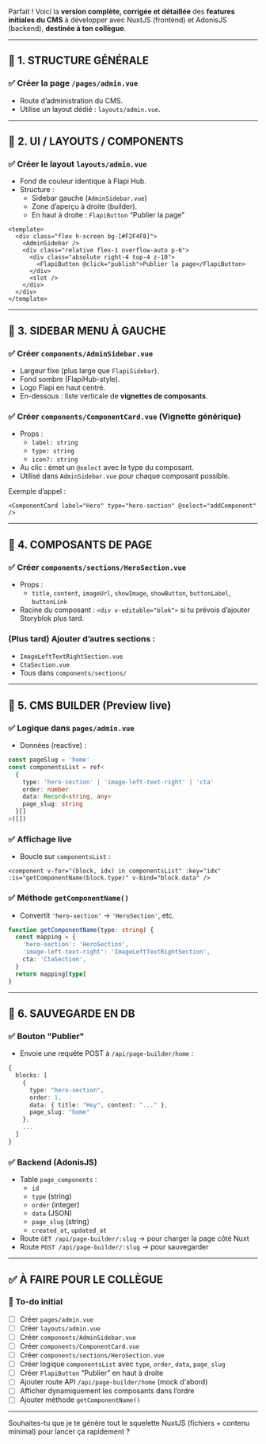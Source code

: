 Parfait ! Voici la **version complète, corrigée et détaillée** des **features initiales du CMS** à développer avec NuxtJS (frontend) et AdonisJS (backend), **destinée à ton collègue**.

---

## 🧱 1. STRUCTURE GÉNÉRALE

### ✅ Créer la page `/pages/admin.vue`

- Route d’administration du CMS.
- Utilise un layout dédié : `layouts/admin.vue`.

---

## 🎨 2. UI / LAYOUTS / COMPONENTS

### ✅ Créer le layout `layouts/admin.vue`

- Fond de couleur identique à Flapi Hub.
- Structure :
  - Sidebar gauche (`AdminSidebar.vue`)
  - Zone d’aperçu à droite (builder).
  - En haut à droite : `FlapiButton` “Publier la page”

```vue
<template>
  <div class="flex h-screen bg-[#F2F4F8]">
    <AdminSidebar />
    <div class="relative flex-1 overflow-auto p-6">
      <div class="absolute right-4 top-4 z-10">
        <FlapiButton @click="publish">Publier la page</FlapiButton>
      </div>
      <slot />
    </div>
  </div>
</template>
```

---

## 📁 3. SIDEBAR MENU À GAUCHE

### ✅ Créer `components/AdminSidebar.vue`

- Largeur fixe (plus large que `FlapiSidebar`).
- Fond sombre (FlapiHub-style).
- Logo Flapi en haut centré.
- En-dessous : liste verticale de **vignettes de composants**.

### ✅ Créer `components/ComponentCard.vue` (Vignette générique)

- Props :
  - `label: string`
  - `type: string`
  - `icon?: string`
- Au clic : émet un `@select` avec le type du composant.
- Utilisé dans `AdminSidebar.vue` pour chaque composant possible.

Exemple d’appel :

```vue
<ComponentCard label="Hero" type="hero-section" @select="addComponent" />
```

---

## 🧩 4. COMPOSANTS DE PAGE

### ✅ Créer `components/sections/HeroSection.vue`

- Props :
  - `title`, `content`, `imageUrl`, `showImage`, `showButton`, `buttonLabel`, `buttonLink`
- Racine du composant : `<div v-editable="blok">` si tu prévois d’ajouter Storyblok plus tard.

### (Plus tard) Ajouter d’autres sections :

- `ImageLeftTextRightSection.vue`
- `CtaSection.vue`
- Tous dans `components/sections/`

---

## 🧠 5. CMS BUILDER (Preview live)

### ✅ Logique dans `pages/admin.vue`

- Données (reactive) :

```ts
const pageSlug = 'home'
const componentsList = ref<
  {
    type: 'hero-section' | 'image-left-text-right' | 'cta'
    order: number
    data: Record<string, any>
    page_slug: string
  }[]
>([])
```

### ✅ Affichage live

- Boucle sur `componentsList` :

```vue
<component v-for="(block, idx) in componentsList" :key="idx" :is="getComponentName(block.type)" v-bind="block.data" />
```

### ✅ Méthode `getComponentName()`

- Convertit `'hero-section'` → `'HeroSection'`, etc.

```ts
function getComponentName(type: string) {
  const mapping = {
    'hero-section': 'HeroSection',
    'image-left-text-right': 'ImageLeftTextRightSection',
    cta: 'CtaSection',
  }
  return mapping[type]
}
```

---

## 💾 6. SAUVEGARDE EN DB

### ✅ Bouton **"Publier"**

- Envoie une requête POST à `/api/page-builder/home` :

```ts
{
  blocks: [
    {
      type: "hero-section",
      order: 1,
      data: { title: "Hey", content: "..." },
      page_slug: "home"
    },
    ...
  ]
}
```

### ✅ Backend (AdonisJS)

- Table `page_components` :
  - `id`
  - `type` (string)
  - `order` (integer)
  - `data` (JSON)
  - `page_slug` (string)
  - `created_at`, `updated_at`
- Route `GET /api/page-builder/:slug` → pour charger la page côté Nuxt
- Route `POST /api/page-builder/:slug` → pour sauvegarder

---

## ✅ À FAIRE POUR LE COLLÈGUE

### 🏁 To-do initial

- [ ] Créer `pages/admin.vue`
- [ ] Créer `layouts/admin.vue`
- [ ] Créer `components/AdminSidebar.vue`
- [ ] Créer `components/ComponentCard.vue`
- [ ] Créer `components/sections/HeroSection.vue`
- [ ] Créer logique `componentsList` avec `type`, `order`, `data`, `page_slug`
- [ ] Créer `FlapiButton` “Publier” en haut à droite
- [ ] Ajouter route API `/api/page-builder/home` (mock d'abord)
- [ ] Afficher dynamiquement les composants dans l’ordre
- [ ] Ajouter méthode `getComponentName()`

---

Souhaites-tu que je te génère tout le squelette NuxtJS (fichiers + contenu minimal) pour lancer ça rapidement ?

